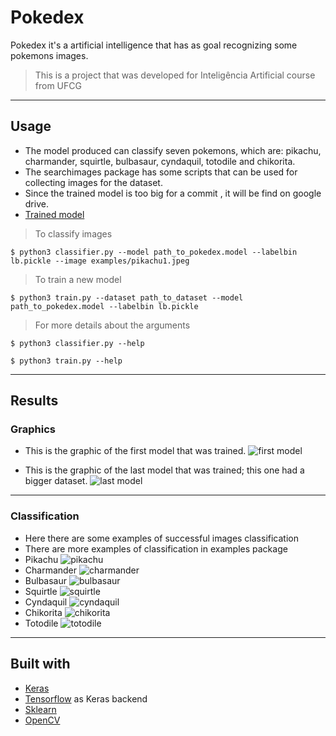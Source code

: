 # Pokedex

Pokedex it's a artificial intelligence that has as goal recognizing some pokemons images.

> This is a project that was developed for Inteligência Artificial course from UFCG

---

## Usage

- The model produced can classify seven pokemons, which are: pikachu, charmander, squirtle, bulbasaur, cyndaquil, totodile and chikorita.
- The searchimages package has some scripts that can be used for collecting images for the dataset.
- Since the trained model is too big for a commit , it will be find on google drive.
- [Trained model](https://drive.google.com/file/d/1DA2EeCIO4FF8kHjEIJm82oFO_K7hvA-r/view?usp=sharing)

> To classify images
```shell
$ python3 classifier.py --model path_to_pokedex.model --labelbin lb.pickle --image examples/pikachu1.jpeg
```

> To train a new model
```shell
$ python3 train.py --dataset path_to_dataset --model path_to_pokedex.model --labelbin lb.pickle
```

> For more details about the arguments
```
$ python3 classifier.py --help
```
```
$ python3 train.py --help
```
---

## Results

### Graphics

- This is the graphic of the first model that was trained.
 ![first model](https://github.com/thaynnara007/pokedex/blob/master/first_model_plot.png)

- This is the graphic of the last model that was trained; this one had a bigger dataset.
 ![last model](https://github.com/thaynnara007/pokedex/blob/master/last_model_plot.png)

---

### Classification

- Here there are some examples of successful images classification
- There are more examples of classification in examples package
- Pikachu
 ![pikachu](https://github.com/thaynnara007/pokedex/blob/master/examples/pikachu.png)
- Charmander
 ![charmander](https://github.com/thaynnara007/pokedex/blob/master/examples/charmander.png)
- Bulbasaur
 ![bulbasaur](https://github.com/thaynnara007/pokedex/blob/master/examples/bulbasaur.png)
- Squirtle
 ![squirtle](https://github.com/thaynnara007/pokedex/blob/master/examples/squirtle.png)
- Cyndaquil
 ![cyndaquil](https://github.com/thaynnara007/pokedex/blob/master/examples/cyndaquil2.png)
- Chikorita
 ![chikorita](https://github.com/thaynnara007/pokedex/blob/master/examples/chikorita.png)
- Totodile
 ![totodile](https://github.com/thaynnara007/pokedex/blob/master/examples/totodile.png)

---

## Built with

- [Keras](https://keras.io/)
- [Tensorflow](https://www.tensorflow.org/) as Keras backend
- [Sklearn](https://scikit-learn.org/stable/)
- [OpenCV](https://opencv.org/)


